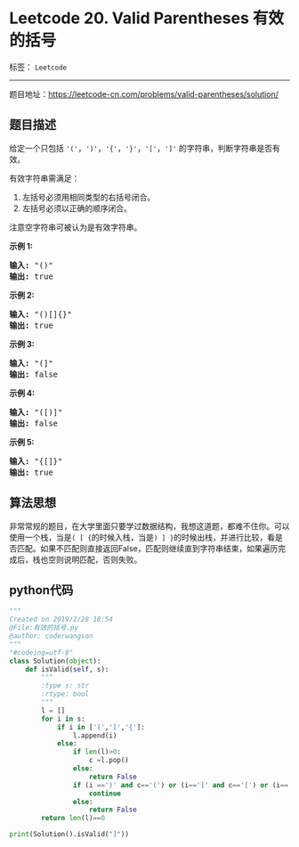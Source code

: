 ﻿# Leetcode 20. Valid Parentheses 有效的括号

标签： `Leetcode`

---

题目地址：https://leetcode-cn.com/problems/valid-parentheses/solution/  

## 题目描述   

<p>给定一个只包括 <code>'('</code>，<code>')'</code>，<code>'{'</code>，<code>'}'</code>，<code>'['</code>，<code>']'</code>&nbsp;的字符串，判断字符串是否有效。</p>

<p>有效字符串需满足：</p>

<ol>
	<li>左括号必须用相同类型的右括号闭合。</li>
	<li>左括号必须以正确的顺序闭合。</li>
</ol>

<p>注意空字符串可被认为是有效字符串。</p>

<p><strong>示例 1:</strong></p>

<pre><strong>输入:</strong> "()"
<strong>输出:</strong> true
</pre>

<p><strong>示例&nbsp;2:</strong></p>

<pre><strong>输入:</strong> "()[]{}"
<strong>输出:</strong> true
</pre>

<p><strong>示例&nbsp;3:</strong></p>

<pre><strong>输入:</strong> "(]"
<strong>输出:</strong> false
</pre>

<p><strong>示例&nbsp;4:</strong></p>

<pre><strong>输入:</strong> "([)]"
<strong>输出:</strong> false
</pre>

<p><strong>示例&nbsp;5:</strong></p>

<pre><strong>输入:</strong> "{[]}"
<strong>输出:</strong> true</pre>  

## 算法思想  

非常常规的题目，在大学里面只要学过数据结构，我想这道题，都难不住你。可以使用一个栈，当是`( [ {`的时候入栈，当是`) ] }`的时候出栈，并进行比较，看是否匹配。如果不匹配则直接返回False，匹配则继续直到字符串结束，如果遍历完成后，栈也空则说明匹配，否则失败。  

## python代码  

```python
"""
Created on 2019/2/28 18:54
@File:有效的括号.py
@author: coderwangson
"""
"#codeing=utf-8"
class Solution(object):
    def isValid(self, s):
        """
        :type s: str
        :rtype: bool
        """
        l = []
        for i in s:
            if i in ['(','[','{']:
                l.append(i)
            else:
                if len(l)>0:
                    c =l.pop()
                else:
                    return False
                if (i ==')' and c=='(') or (i==']' and c=='[') or (i=='}' and c=='{'):
                    continue
                else:
                    return False
        return len(l)==0

print(Solution().isValid("]"))


```






